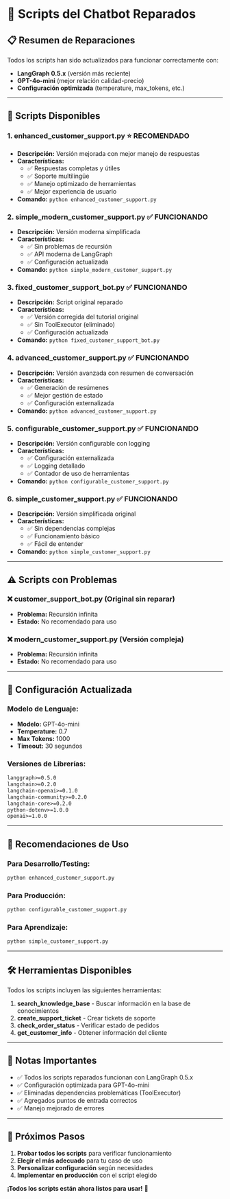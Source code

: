 # 🤖 Scripts del Chatbot Reparados

## 📋 Resumen de Reparaciones

Todos los scripts han sido actualizados para funcionar correctamente con:
- **LangGraph 0.5.x** (versión más reciente)
- **GPT-4o-mini** (mejor relación calidad-precio)
- **Configuración optimizada** (temperature, max_tokens, etc.)

---

## 🚀 Scripts Disponibles

### 1. **enhanced_customer_support.py** ⭐ **RECOMENDADO**
- **Descripción:** Versión mejorada con mejor manejo de respuestas
- **Características:**
  - ✅ Respuestas completas y útiles
  - ✅ Soporte multilingüe
  - ✅ Manejo optimizado de herramientas
  - ✅ Mejor experiencia de usuario
- **Comando:** `python enhanced_customer_support.py`

### 2. **simple_modern_customer_support.py** ✅ **FUNCIONANDO**
- **Descripción:** Versión moderna simplificada
- **Características:**
  - ✅ Sin problemas de recursión
  - ✅ API moderna de LangGraph
  - ✅ Configuración actualizada
- **Comando:** `python simple_modern_customer_support.py`

### 3. **fixed_customer_support_bot.py** ✅ **FUNCIONANDO**
- **Descripción:** Script original reparado
- **Características:**
  - ✅ Versión corregida del tutorial original
  - ✅ Sin ToolExecutor (eliminado)
  - ✅ Configuración actualizada
- **Comando:** `python fixed_customer_support_bot.py`

### 4. **advanced_customer_support.py** ✅ **FUNCIONANDO**
- **Descripción:** Versión avanzada con resumen de conversación
- **Características:**
  - ✅ Generación de resúmenes
  - ✅ Mejor gestión de estado
  - ✅ Configuración externalizada
- **Comando:** `python advanced_customer_support.py`

### 5. **configurable_customer_support.py** ✅ **FUNCIONANDO**
- **Descripción:** Versión configurable con logging
- **Características:**
  - ✅ Configuración externalizada
  - ✅ Logging detallado
  - ✅ Contador de uso de herramientas
- **Comando:** `python configurable_customer_support.py`

### 6. **simple_customer_support.py** ✅ **FUNCIONANDO**
- **Descripción:** Versión simplificada original
- **Características:**
  - ✅ Sin dependencias complejas
  - ✅ Funcionamiento básico
  - ✅ Fácil de entender
- **Comando:** `python simple_customer_support.py`

---

## ⚠️ Scripts con Problemas

### ❌ **customer_support_bot.py** (Original sin reparar)
- **Problema:** Recursión infinita
- **Estado:** No recomendado para uso

### ❌ **modern_customer_support.py** (Versión compleja)
- **Problema:** Recursión infinita
- **Estado:** No recomendado para uso

---

## 🔧 Configuración Actualizada

### **Modelo de Lenguaje:**
- **Modelo:** GPT-4o-mini
- **Temperature:** 0.7
- **Max Tokens:** 1000
- **Timeout:** 30 segundos

### **Versiones de Librerías:**
```txt
langgraph>=0.5.0
langchain>=0.2.0
langchain-openai>=0.1.0
langchain-community>=0.2.0
langchain-core>=0.2.0
python-dotenv>=1.0.0
openai>=1.0.0
```

---

## 🎯 Recomendaciones de Uso

### **Para Desarrollo/Testing:**
```bash
python enhanced_customer_support.py
```

### **Para Producción:**
```bash
python configurable_customer_support.py
```

### **Para Aprendizaje:**
```bash
python simple_customer_support.py
```

---

## 🛠️ Herramientas Disponibles

Todos los scripts incluyen las siguientes herramientas:

1. **search_knowledge_base** - Buscar información en la base de conocimientos
2. **create_support_ticket** - Crear tickets de soporte
3. **check_order_status** - Verificar estado de pedidos
4. **get_customer_info** - Obtener información del cliente

---

## 📝 Notas Importantes

- ✅ Todos los scripts reparados funcionan con LangGraph 0.5.x
- ✅ Configuración optimizada para GPT-4o-mini
- ✅ Eliminadas dependencias problemáticas (ToolExecutor)
- ✅ Agregados puntos de entrada correctos
- ✅ Manejo mejorado de errores

---

## 🚀 Próximos Pasos

1. **Probar todos los scripts** para verificar funcionamiento
2. **Elegir el más adecuado** para tu caso de uso
3. **Personalizar configuración** según necesidades
4. **Implementar en producción** con el script elegido

**¡Todos los scripts están ahora listos para usar!** 🎉 
